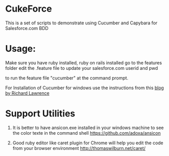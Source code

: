 CukeForce
========
This is a set of scripts to demonstrate
using Cucumber and Capybara for Salesforce.com BDD

Usage:
======
Make sure you have ruby installed, ruby on rails installed
go to the features folder
edit the .feature file to update your salesforce.com userid and pwd

to run the feature file "cucumber" at the command prompt.

For Installation of Cucumber for windows use the instructions from this <a href="http://www.agileforall.com/2011/08/getting-started-with-ruby-cucumber-and-capybara-on-windows/" > blog by Richard Lawrence </a>

Support Utilities
=================
1) It is better to have ansicon.exe installed in your windows machine to see the color texte in the command shell
https://github.com/adoxa/ansicon

2) Good ruby editor like caret plugin for Chrome will help you edit the code from your browser environment
http://thomaswilburn.net/caret/






